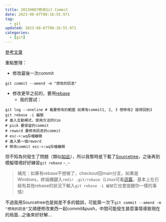 ```yaml
---
title: 20230807修改Git Commit
date: 2023-08-07T08:16:55.971
tag:
  - git
updated: 2023-08-07T08:16:55.971
categories:
  - [git]
---
```

[參考文章](https://gitbook.tw/chapters/using-git/amend-commit1)

重點整理：
- 修改最後一次commit
```shell
git commit --amend -m "想改的訊息"
```
- 修改更早之前的，要用[rebase](https://gitbook.tw/chapters/rewrite-history/change-commit-message)
  - 我的嘗試：
```shell
git log --oneline # 看要修改的範圍 如果有commit1, 2, 3 想修改2 就得回到3
git rebase -i 編號
# 進入互動模式，使用方法同Vim
# pick 要保留的commit
# reword 要修改訊息的commit
# esc->:wq存檔離開
# 進入第一個reword
# 修改commit esc->:wq存檔離開
```
但不知為何發生了問題（類似[如此](https://stackoverflow.com/questions/31069316/error-with-git-rebase-could-not-apply)），所以我暫時是下載了[Sourcetree](https://www.sourcetreeapp.com/)，之後再到模擬環境好好練習`git rebase` `~_~`

>補充：如果有rebase不想做了，checkout回main分支，如果是Windows，終端機鍵入`rmdir .git/rebase`（Linux可看[這篇](https://stackoverflow.com/questions/34496834/how-do-i-remove-an-old-rebase)，基本上在已經有其他rebase的狀況下輸入`git rebase -i 編號`它也會提醒你一樣的事情）

不過我用Sourcetree也是拋差不多的錯誤，可能第一次下`git commit --amend -m "想改的訊息"`又順便修改東西一起commit&push，中間可能發生甚麼事情導致現在的局面...之後來好好解...